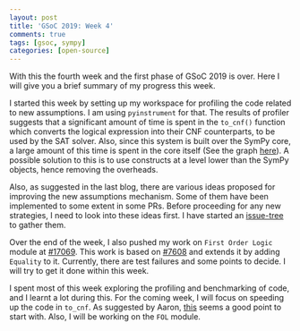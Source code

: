 ```yaml
---
layout: post
title: 'GSoC 2019: Week 4'
comments: true
tags: [gsoc, sympy]
categories: [open-source]
---
```

With this the fourth week and the first phase of GSoC 2019 is over. Here I will give you a brief summary of my progress this week.

I started this week by setting up my workspace for profiling the code related to new assumptions. I am using `pyinstrument` for that. The results of profiler suggests that a significant amount of time is spent in the `to_cnf()` function which converts the logical expression into their CNF counterparts, to be used by the SAT solver. Also, since this system is built over the SymPy core, a large amount of this time is spent in the core itself (See the graph [here](https://github.com/sympy/sympy/issues/17066#issuecomment-504774120)). A possible solution to this is to use constructs at a level lower than the SymPy objects, hence removing the overheads.

Also, as suggested in the last blog, there are various ideas proposed for improving the new assumptions mechanism. Some of them have been implemented to some extent in some PRs. Before proceeding for any new strategies, I need to look into these ideas first. I have started an [issue-tree](https://github.com/sympy/sympy/issues/17066) to gather them.

Over the end of the week, I also pushed my work on `First Order Logic` module at [#17069](https://github.com/sympy/sympy/pull/17069). This work is based on [#7608](https://github.com/sympy/sympy/pull/7608) and extends it by adding `Equality` to it. Currently, there are test failures and some points to decide. I will try to get it done within this week.

I spent most of this week exploring the profiling and benchmarking of code, and I learnt a lot during this. For the coming week, I will focus on speeding up the code in `to_cnf`. As suggested by Aaron, [this](https://github.com/sympy/sympy/pull/11789) seems a good point to start with. Also, I will be working on the `FOL` module.
